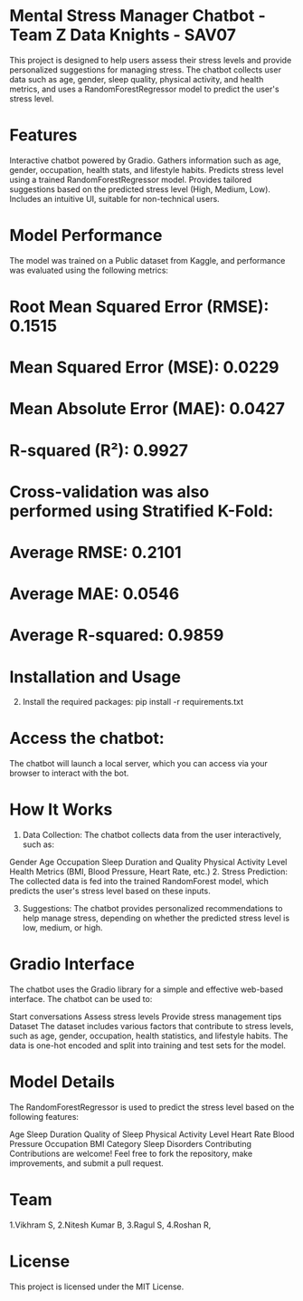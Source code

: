 # Mental Stress Manager Chatbot - Team Z Data Knights - SAV07
This project is designed to help users assess their stress levels and provide personalized suggestions for managing stress. The chatbot collects user data such as age, gender, sleep quality, physical activity, and health metrics, and uses a RandomForestRegressor model to predict the user's stress level.

# Features
Interactive chatbot powered by Gradio.
Gathers information such as age, gender, occupation, health stats, and lifestyle habits.
Predicts stress level using a trained RandomForestRegressor model.
Provides tailored suggestions based on the predicted stress level (High, Medium, Low).
Includes an intuitive UI, suitable for non-technical users.

# Model Performance
The model was trained on a Public dataset from Kaggle, and performance was evaluated using the following metrics:

# Root Mean Squared Error (RMSE): 0.1515
# Mean Squared Error (MSE): 0.0229
# Mean Absolute Error (MAE): 0.0427
# R-squared (R²): 0.9927

# Cross-validation was also performed using Stratified K-Fold:

# Average RMSE: 0.2101
# Average MAE: 0.0546
# Average R-squared: 0.9859

# Installation and Usage

2. Install the required packages:
pip install -r requirements.txt

# Access the chatbot:
The chatbot will launch a local server, which you can access via your browser to interact with the bot.

# How It Works
1. Data Collection:
The chatbot collects data from the user interactively, such as:

Gender
Age
Occupation
Sleep Duration and Quality
Physical Activity Level
Health Metrics (BMI, Blood Pressure, Heart Rate, etc.)
2. Stress Prediction:
The collected data is fed into the trained RandomForest model, which predicts the user's stress level based on these inputs.

3. Suggestions:
The chatbot provides personalized recommendations to help manage stress, depending on whether the predicted stress level is low, medium, or high.

# Gradio Interface
The chatbot uses the Gradio library for a simple and effective web-based interface. The chatbot can be used to:

Start conversations
Assess stress levels
Provide stress management tips
Dataset
The dataset includes various factors that contribute to stress levels, such as age, gender, occupation, health statistics, and lifestyle habits. The data is one-hot encoded and split into training and test sets for the model.

# Model Details
The RandomForestRegressor is used to predict the stress level based on the following features:

Age
Sleep Duration
Quality of Sleep
Physical Activity Level
Heart Rate
Blood Pressure
Occupation
BMI Category
Sleep Disorders
Contributing
Contributions are welcome! Feel free to fork the repository, make improvements, and submit a pull request.

# Team 
1.Vikhram S,
2.Nitesh Kumar B,
3.Ragul S,
4.Roshan R,

# License
This project is licensed under the MIT License.





